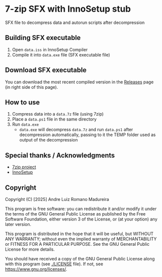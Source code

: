 # 7-zip SFX with InnoSetup stub

SFX file to decompress data and autorun scripts after decompression

## Building SFX executable

1. Open `data.iss` in InnoSetup Compiler
2. Compile it into ``data.exe`` file (SFX executable file)

## Download SFX executable

You can download the most recent compiled version in the [Releases](https://github.com/andre-romano/7z_sfx_innosetup/releases) page (in right side of this page).

## How to use

1. Compress data into a `data.7z` file (using 7zip)
2. Place a `data.ps1` file in the same directory
3. Run `data.exe`
    - `data.exe` will decompress ``data.7z`` and run `data.ps1` after decompression automatically, passing to it the TEMP folder used as output of the decompression
  

## Special thanks / Acknowledgments

- [7zip project](https://www.7-zip.org/)
- [InnoSetup](https://jrsoftware.org/isinfo.php)

## Copyright

Copyright (C) [2025] Andre Luiz Romano Madureira

This program is free software: you can redistribute it and/or modify it under the terms of the GNU General Public License as published by the Free Software Foundation, either version 3 of the License, or (at your option) any later version.

This program is distributed in the hope that it will be useful, but WITHOUT ANY WARRANTY; without even the implied warranty of MERCHANTABILITY or FITNESS FOR A PARTICULAR PURPOSE. See the GNU General Public License for more details.

You should have received a copy of the GNU General Public License along with this program (see [./LICENSE](./LICENSE) file). If not, see <https://www.gnu.org/licenses/>.
